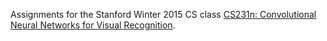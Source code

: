 
Assignments for the Stanford Winter 2015 CS class [CS231n: Convolutional Neural Networks for Visual Recognition](http://vision.stanford.edu/teaching/cs231n/).

